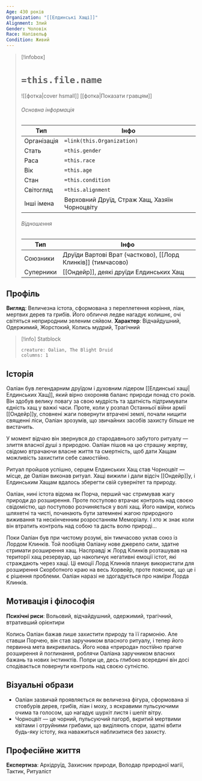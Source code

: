 ```yaml
---
Age: 430 років
Organization: "[[Елдинські Хащі]]"
Alignment: Злий
Gender: Чоловік
Race: Напівельф
Condition: Живий
---
```

> [!infobox]
> # `=this.file.name`
> ![[фотка|cover hsmall]]
> [[фотка|Показати гравцям]]
> ###### Основна інформація
> Тип | Інфо |
> ---|---|
> Організація | `=link(this.Organization)` |
> Стать | `=this.gender` |
> Раса | `=this.race` |
> Вік | `=this.age` |
> Стан | `=this.condition` |
> Світогляд | `=this.alignment` |
> Інші імена | Верховний Друїд, Страж Хащ, Хазяїн Чорноцвіту |
> ###### Відношення
> Тип | Інфо |
> ---|---|
> Союзники | Друїди Вартові Врат (частково), [[Лорд Клинків]] (тимчасово) |
> Суперники | [[Ондейр]], деякі друїди Елдинських Хащ |

## Профіль

**Вигляд**: Величезна істота, сформована з переплетення коріння, ліан, мертвих дерев та грибів. Його обличчя ледве нагадує колишнє, очі світяться неприродним зеленим сяйвом.
**Характер**: Відчайдушний, Одержимий, Жорстокий, Колись мудрий, Трагічний

> [!info] Statblock
> 
> ```statblock
> creature: Oalian, The Blight Druid
> columns: 1
> ```

## Історія

Оаліан був легендарним друїдом і духовним лідером [[Елдинські хащі|Елдинських Хащ]], який вірно охороняв баланс природи понад сто років. Він здобув велику повагу за свою мудрість та здатність підтримувати єдність хащ у важкі часи. Проте, коли у розпал Останньої війни армії [[Ондейр]]у, сповнені жаги повернути втрачені землі, почали нищити священні ліси, Оаліан зрозумів, що звичайних засобів захисту більше не вистачить.

У момент відчаю він звернувся до стародавнього забутого ритуалу — злиття власної душі з природою. Оаліан пішов на цю страшну жертву, свідомо втрачаючи власне життя та смертність, щоб дати Хащам можливість захистити себе самостійно.

Ритуал пройшов успішно, серцем Елдинських Хащ став Чорноцвіт — місце, де Оаліан виконав ритуал. Хащі вижили і дали відсіч [[Ондейр]]у, і Елдинським Хащам вдалось зберегти свій сувернітет та природу.

Оаліан, нині істота відома як Порча, перший час стримував жагу природи до розширення. Проте поступово втрачає контроль над своєю свідомістю, що поступово розчиняється у волі хащ. Його наміри, колись шляхетні та чисті, починають бути затемнені жагою природного виживання та нескінченним розростанням Меморіалу. І хто ж знає коли він втратить контроль над собою та дасть волю природі...

Поки Оаліан був при чистому розумі, він тимчасово уклав союз із Лордом Клинків. Той пообіцяв Оаліану нове джерело сили, здатне стримати розширення хащ. Насправді ж Лорд Клинків розташував на території хащ резервуар, що накопичує негативні емоції істот, які страждають через хащі. Ці емоції Лорд Клинків планує використати для розширення Скорботного краю на весь Хорвейр, проте пояснює, що це і є рішення проблеми. Оаліан наразі не здогадується про наміри Лорда Клинків.

## Мотивація і філософія

**Психічні риси**: Вольовий, відчайдушний, одержимий, трагічний, втративший орієнтири

Колись Оаліан бажав лише захистити природу та її гармонію. Але ставши Порчею, він став заручником власного ритуалу, і тепер його первинна мета викривилась. Його нова «природа» постійно прагне розширення й поглинання, роблячи Оаліана заручником власних бажань та нових інстинктів. Попри це, десь глибоко всередині він досі сподівається повернути контроль над своєю сутністю.

## Візуальні образи

- Оаліан зазвичай проявляється як величезна фігура, сформована зі стовбурів дерев, грибів, ліан і моху, з яскравими пульсуючими очима та голосом, що нагадує шурхіт листя і шепіт вітру.
- Чорноцвіт — це чорний, пульсуючий пагорб, вкритий мертвими квітами і отруйними грибами, що виділяють спори, здатні вбити будь-яку істоту, яка наважиться наблизитися без захисту.

## Професійне життя

**Експертиза**: Архідруїд, Захисник природи, Володар природної магії, Тактик, Ритуаліст
